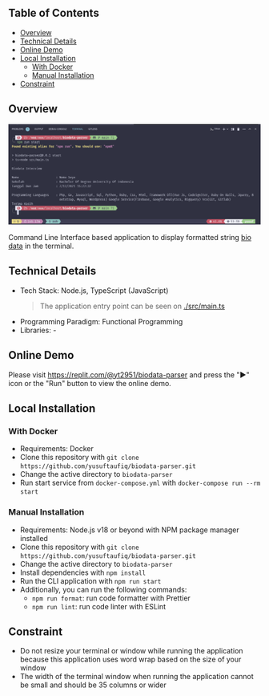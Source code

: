 ## Table of Contents

- [Overview](#overview)
- [Technical Details](#technical-details)
- [Online Demo](#online-demo)
- [Local Installation](#local-installation)
  - [With Docker](#with-docker)
  - [Manual Installation](#manual-installation)
- [Constraint](#constraint)

## Overview

![Overview](./assets/overview.png)

Command Line Interface based application to display formatted string [bio data](./src/constants/biodata.constant.ts) in the terminal.

## Technical Details

- Tech Stack: Node.js, TypeScript (JavaScript)
  > The application entry point can be seen on [./src/main.ts](./src/main.ts)
- Programming Paradigm: Functional Programming
- Libraries: -

## Online Demo

Please visit https://replit.com/@yt2951/biodata-parser and press the "▶" icon or the "Run" button to view the online demo.

## Local Installation

### With Docker

- Requirements: Docker
- Clone this repository with `git clone https://github.com/yusuftaufiq/biodata-parser.git`
- Change the active directory to `biodata-parser`
- Run start service from `docker-compose.yml` with `docker-compose run --rm start`

### Manual Installation

- Requirements: Node.js v18 or beyond with NPM package manager installed
- Clone this repository with `git clone https://github.com/yusuftaufiq/biodata-parser.git`
- Change the active directory to `biodata-parser`
- Install dependencies with `npm install`
- Run the CLI application with `npm run start`
- Additionally, you can run the following commands:
  - `npm run format`: run code formatter with Prettier
  - `npm run lint`: run code linter with ESLint

## Constraint

- Do not resize your terminal or window while running the application because this application uses word wrap based on the size of your window
- The width of the terminal window when running the application cannot be small and should be 35 columns or wider
